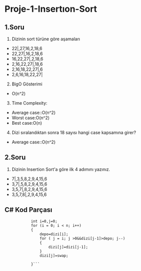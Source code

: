 # Proje-1-Insertıon-Sort

## 1.Soru
1. Dizinin sort türüne göre aşamaları
- 22|,27,16,2,18,6
- 22,27|,16,2,18,6
- 16,22,27|,2,18,6
- 2,16,22,27|,18,6
- 2,16,18,22,27|,6
- 2,6,16,18,22,27|
2. BigO Gösterimi
- O(n^2) 
3. Time Complexity:
- Average case::O(n^2)
- Worst case:O(n^2)
- Best case:O(n)
4. Dizi sıralandıktan sonra 18 sayısı hangi case kapsamına girer?
- Average case::O(n^2)
## 2.Soru
1. Dizinin Insertion Sort'a göre ilk 4 adımını yazınız.
- 7|,3,5,8,2,9,4,15,6
- 3,7|,5,8,2,9,4,15,6
- 3,5,7|,8,2,9,4,15,6
- 3,5,7,8|,2,9,4,15,6

## C# Kod Parçası

```           int swap =0;
            int i=0,j=0;
            for (i = 0; i < n; i++)
            {
                depo=dizi[i];
                for ( j = i; j >0&&dizi[j-1]>depo; j--)
                {
                    dizi[j]=dizi[j-1];
                }
                dizi[j]=swap;
                
            }```
